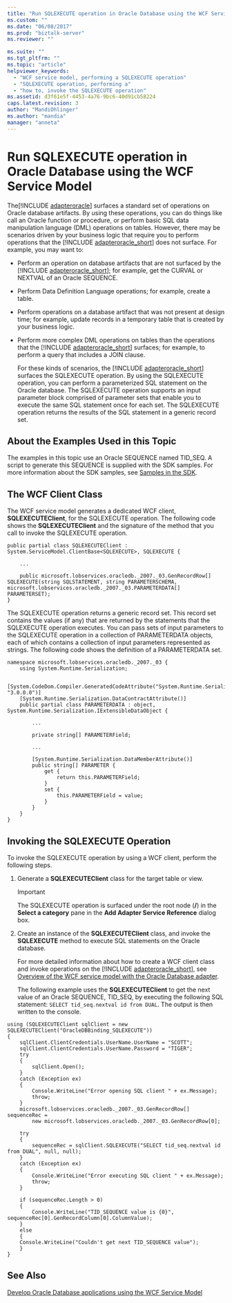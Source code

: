 ```yaml
---
title: "Run SQLEXECUTE operation in Oracle Database using the WCF Service Model | Microsoft Docs"
ms.custom: ""
ms.date: "06/08/2017"
ms.prod: "biztalk-server"
ms.reviewer: ""

ms.suite: ""
ms.tgt_pltfrm: ""
ms.topic: "article"
helpviewer_keywords: 
  - "WCF service model, performing a SQLEXECUTE operation"
  - "SQLEXECUTE operation, performing a"
  - "how to, invoke the SQLEXECUTE operation"
ms.assetid: d3f61e5f-4453-4a76-9bc6-40d91cb58224
caps.latest.revision: 3
author: "MandiOhlinger"
ms.author: "mandia"
manager: "anneta"
---
```

# Run SQLEXECUTE operation in Oracle Database using the WCF Service Model
The[!INCLUDE [adapteroracle](../../includes/adapteroracle-md.md)] surfaces a standard set of operations on Oracle database artifacts. By using these operations, you can do things like call an Oracle function or procedure, or perform basic SQL data manipulation language (DML) operations on tables. However, there may be scenarios driven by your business logic that require you to perform operations that the [!INCLUDE [adapteroracle_short](../../includes/adapteroracle-short-md.md)] does not surface. For example, you may want to:  
  
- Perform an operation on database artifacts that are not surfaced by the [!INCLUDE [adapteroracle_short](../../includes/adapteroracle-short-md.md)]; for example, get the CURVAL or NEXTVAL of an Oracle SEQUENCE.  
  
- Perform Data Definition Language operations; for example, create a table.  
  
- Perform operations on a database artifact that was not present at design time; for example, update records in a temporary table that is created by your business logic.  
  
- Perform more complex DML operations on tables than the operations that the [!INCLUDE [adapteroracle_short](../../includes/adapteroracle-short-md.md)] surfaces; for example, to perform a query that includes a JOIN clause.  
  
  For these kinds of scenarios, the [!INCLUDE [adapteroracle_short](../../includes/adapteroracle-short-md.md)] surfaces the SQLEXECUTE operation. By using the SQLEXECUTE operation, you can perform a parameterized SQL statement on the Oracle database. The SQLEXECUTE operation supports an input parameter block comprised of parameter sets that enable you to execute the same SQL statement once for each set. The SQLEXECUTE operation returns the results of the SQL statement in a generic record set.  
  
## About the Examples Used in this Topic  
 The examples in this topic use an Oracle SEQUENCE named TID_SEQ. A script to generate this SEQUENCE is supplied with the SDK samples. For more information about the SDK samples, see [Samples in the SDK](../../core/samples-in-the-sdk.md).  
  
## The WCF Client Class  
 The WCF service model generates a dedicated WCF client, **SQLEXECUTEClient**, for the SQLEXECUTE operation. The following code shows the **SQLEXECUTEClient** and the signature of the method that you call to invoke the SQLEXECUTE operation.  
  
```  
public partial class SQLEXECUTEClient : System.ServiceModel.ClientBase<SQLEXECUTE>, SQLEXECUTE {  
  
    ...  
  
    public microsoft.lobservices.oracledb._2007._03.GenRecordRow[] SQLEXECUTE(string SQLSTATEMENT, string PARAMETERSCHEMA, microsoft.lobservices.oracledb._2007._03.PARAMETERDATA[] PARAMETERSET);   
}  
```  
  
 The SQLEXECUTE operation returns a generic record set. This record set contains the values (if any) that are returned by the statements that the SQLEXECUTE operation executes. You can pass sets of input parameters to the SQLEXECUTE operation in a collection of PARAMETERDATA objects, each of which contains a collection of input parameters represented as strings. The following code shows the definition of a PARAMETERDATA set.  
  
```  
namespace microsoft.lobservices.oracledb._2007._03 {  
    using System.Runtime.Serialization;  
  
    [System.CodeDom.Compiler.GeneratedCodeAttribute("System.Runtime.Serialization", "3.0.0.0")]  
    [System.Runtime.Serialization.DataContractAttribute()]  
    public partial class PARAMETERDATA : object, System.Runtime.Serialization.IExtensibleDataObject {  
  
        ...  
  
        private string[] PARAMETERField;  
  
        ...  
  
        [System.Runtime.Serialization.DataMemberAttribute()]  
        public string[] PARAMETER {  
            get {  
                return this.PARAMETERField;  
            }  
            set {  
                this.PARAMETERField = value;  
            }  
        }  
    }  
}  
```  
  
## Invoking the SQLEXECUTE Operation  
 To invoke the SQLEXECUTE operation by using a WCF client, perform the following steps.  
  
1. Generate a **SQLEXECUTEClient** class for the target table or view.  
  
   > [!IMPORTANT]
   >  The SQLEXECUTE operation is surfaced under the root node (**/**) in the **Select a category** pane in the **Add Adapter Service Reference** dialog box.  
  
2. Create an instance of the **SQLEXECUTEClient** class, and invoke the **SQLEXECUTE** method to execute SQL statements on the Oracle database.  
  
   For more detailed information about how to create a WCF client class and invoke operations on the [!INCLUDE [adapteroracle_short](../../includes/adapteroracle-short-md.md)], see [Overview of the WCF service model with the Oracle Database adapter](../../adapters-and-accelerators/adapter-oracle-database/overview-of-the-wcf-service-model-with-the-oracle-database-adapter.md).  
  
   The following example uses the **SQLEXECUTEClient** to get the next value of an Oracle SEQUENCE, TID_SEQ, by executing the following SQL statement: `SELECT tid_seq.nextval id from DUAL`. The output is then written to the console.  
  
```  
using (SQLEXECUTEClient sqlClient = new SQLEXECUTEClient("OracleDBBinding_SQLEXECUTE"))  
{  
    sqlClient.ClientCredentials.UserName.UserName = "SCOTT";  
    sqlClient.ClientCredentials.UserName.Password = "TIGER";  
    try  
    {  
        sqlClient.Open();  
    }  
    catch (Exception ex)  
    {  
        Console.WriteLine("Error opening SQL client " + ex.Message);  
        throw;  
    }  
    microsoft.lobservices.oracledb._2007._03.GenRecordRow[] sequenceRec =   
        new microsoft.lobservices.oracledb._2007._03.GenRecordRow[0];  
  
    try  
    {  
        sequenceRec = sqlClient.SQLEXECUTE("SELECT tid_seq.nextval id from DUAL", null, null);  
    }  
    catch (Exception ex)  
    {  
        Console.WriteLine("Error executing SQL client " + ex.Message);  
        throw;  
    }  
  
    if (sequenceRec.Length > 0)  
    {  
        Console.WriteLine("TID_SEQUENCE value is {0}", sequenceRec[0].GenRecordColumn[0].ColumnValue);  
    }  
    else  
    {  
    Console.WriteLine("Couldn't get next TID_SEQUENCE value");  
    }  
}  
```  
  
## See Also  
 [Develop Oracle Database applications using the WCF Service Model](../../adapters-and-accelerators/adapter-oracle-database/develop-oracle-database-applications-using-the-wcf-service-model.md)
